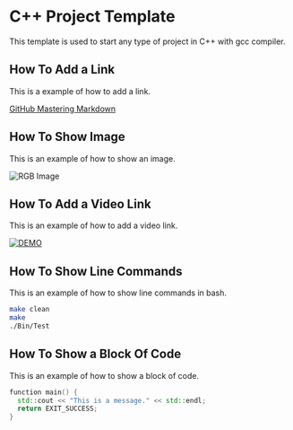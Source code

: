 # C++ Project Template

This template is used to start any type of project in C++ with gcc compiler.

## How To Add a Link

This is a example of how to add a link.

[GitHub Mastering Markdown](https://guides.github.com/features/mastering-markdown/)

## How To Show Image 

This is an example of how to show an image.

![RGB Image](Resource/Image/RGBImage.jpg)

## How To Add a Video Link

This is an example of how to add a video link.

[![DEMO](https://img.youtube.com/someimage/0.jpg)](https://www.youtube.com/watch?v=45HbI9u2bQw)

## How To Show Line Commands

This is an example of how to show line commands in bash.

```bash
make clean
make
./Bin/Test
```
## How To Show a Block Of Code

This is an example of how to show a block of code.

```c++
function main() {
  std::cout << "This is a message." << std::endl;
  return EXIT_SUCCESS;
}
```